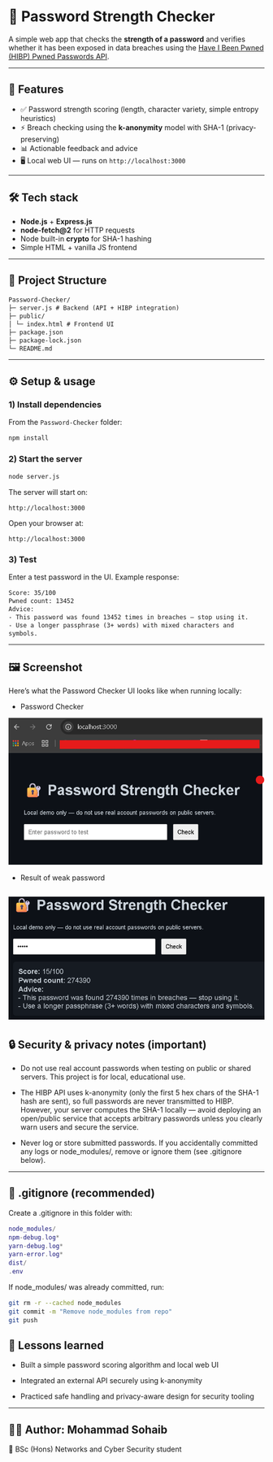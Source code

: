 # 🔐 Password Strength Checker

A simple web app that checks the **strength of a password** and verifies whether it has been exposed in data breaches using the [Have I Been Pwned (HIBP) Pwned Passwords API](https://haveibeenpwned.com/API/v3#PwnedPasswords).

---

## 🚀 Features
- ✅ Password strength scoring (length, character variety, simple entropy heuristics)  
- ⚡ Breach checking using the **k-anonymity** model with SHA-1 (privacy-preserving)  
- 📊 Actionable feedback and advice  
- 🖥️ Local web UI — runs on `http://localhost:3000`

---

## 🛠️ Tech stack
- **Node.js** + **Express.js**  
- **node-fetch@2** for HTTP requests  
- Node built-in **crypto** for SHA-1 hashing  
- Simple HTML + vanilla JS frontend

---


## 📂 Project Structure
```
Password-Checker/
├─ server.js # Backend (API + HIBP integration)
├─ public/
│ └─ index.html # Frontend UI
├─ package.json
├─ package-lock.json
└─ README.md
```

---

## ⚙️ Setup & usage

### 1) Install dependencies
From the `Password-Checker` folder:
```bash
npm install
```

### 2) Start the server
```bash
node server.js
```

The server will start on:
```arduino
http://localhost:3000
```

Open your browser at:
```
http://localhost:3000
```

### 3) Test

Enter a test password in the UI. Example response:
```vbnet
Score: 35/100
Pwned count: 13452
Advice:
- This password was found 13452 times in breaches — stop using it.
- Use a longer passphrase (3+ words) with mixed characters and symbols.
```

---

## 🖼️ Screenshot

Here’s what the Password Checker UI looks like when running locally:

- Password Checker
  
![Password Checker UI](Screenshot.png)

- Result of weak password
  
![Password Checker UI](Screenshot1.png)
---
## 🔒 Security & privacy notes (important)

- Do not use real account passwords when testing on public or shared servers. This project is for local, educational use.

- The HIBP API uses k-anonymity (only the first 5 hex chars of the SHA-1 hash are sent), so full passwords are never transmitted to HIBP. However, your server computes the SHA-1 locally — avoid deploying an open/public service that accepts arbitrary passwords unless you clearly warn users and secure the service.

- Never log or store submitted passwords. If you accidentally committed any logs or node_modules/, remove or ignore them (see .gitignore below).
  
---

## 🧰 .gitignore (recommended)

Create a .gitignore in this folder with:
```lua
node_modules/
npm-debug.log*
yarn-debug.log*
yarn-error.log*
dist/
.env
```

If node_modules/ was already committed, run:
```bash
git rm -r --cached node_modules
git commit -m "Remove node_modules from repo"
git push
```

## 📖 Lessons learned

- Built a simple password scoring algorithm and local web UI

- Integrated an external API securely using k-anonymity

- Practiced safe handling and privacy-aware design for security tooling

---

## 👨‍💻 Author: Mohammad Sohaib
📌 BSc (Hons) Networks and Cyber Security student




